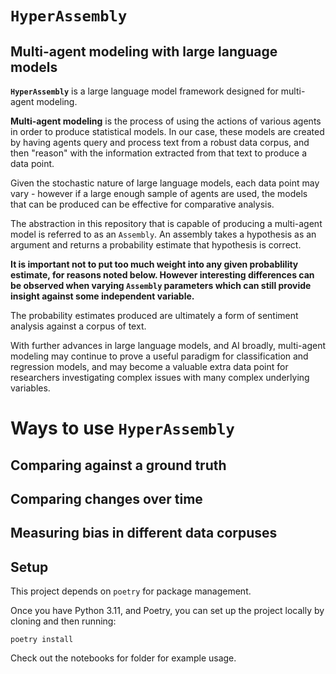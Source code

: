 # `HyperAssembly`

## Multi-agent modeling with large language models

**`HyperAssembly`** is a large language model framework designed for multi-agent modeling.

**Multi-agent modeling** is the process of using the actions of various agents in order to
produce statistical models. In our case, these models are created by having agents query and process text
from a robust data corpus, and then "reason" with the information extracted from that text to
produce a data point.

Given the stochastic nature of large language models, each data point may vary - however if a large
enough sample of agents are used, the models that can be produced can be effective for comparative analysis.

The abstraction in this repository that is capable of producing a multi-agent model is referred to as an `Assembly`.
An assembly takes a hypothesis as an argument and returns a probability estimate that hypothesis is correct.

**It is important not to put too much weight into any given probablility estimate, for reasons noted below.
However interesting differences can be observed when varying `Assembly` parameters which can still provide insight
against some independent variable.**

The probability estimates produced are ultimately a form of sentiment analysis against a corpus of text.

With further advances in large language models, and AI broadly, multi-agent modeling may continue to prove a useful
paradigm for classification and regression models, and may become a valuable extra data point for researchers investigating
complex issues with many complex underlying variables.

# Ways to use `HyperAssembly`

## Comparing against a ground truth

## Comparing changes over time

## Measuring bias in different data corpuses

## Setup

This project depends on `poetry` for package management.

Once you have Python 3.11, and Poetry, you can set up the project locally by cloning and then running:

```
poetry install
```

Check out the notebooks for folder for example usage.
